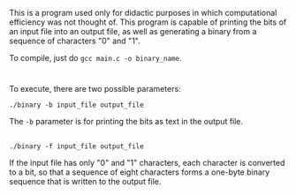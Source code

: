 This is a program used only for didactic purposes in which computational efficiency was not thought of.
This program is capable of printing the bits of an input file into an output file, as well as generating a binary from a sequence of characters "0" and "1".

To compile, just do `gcc main.c -o binary_name`.

#

To execute, there are two possible parameters:

`./binary -b input_file output_file`

The `-b` parameter is for printing the bits as text in the output file.

##

`./binary -f input_file output_file`

If the input file has only "0" and "1" characters, each character is converted to a bit, so that a sequence of eight characters forms a one-byte binary sequence that is written to the output file.
